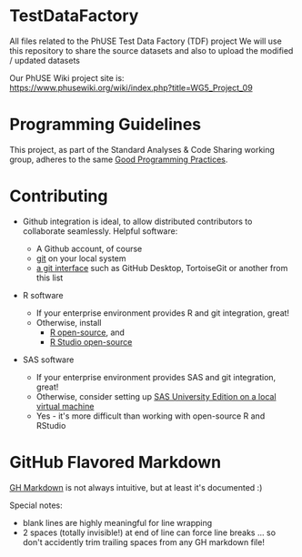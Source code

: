 # TestDataFactory
All files related to the PhUSE Test Data Factory (TDF) project
We will use this repository to share the source datasets and also to upload the modified / updated datasets

Our PhUSE Wiki project site is:  
https://www.phusewiki.org/wiki/index.php?title=WG5_Project_09

# Programming Guidelines
This project, as part of the Standard Analyses & Code Sharing working group, adheres to the same [Good Programming Practices](https://github.com/phuse-org/phuse-scripts/blob/master/whitepapers/ProgrammingGuidelines.md).

# Contributing
* Github integration is ideal, to allow distributed contributors to collaborate seamlessly. Helpful software:
  * A Github account, of course
  * [git](https://git-scm.com/downloads) on your local system
  * [a git interface](https://git-scm.com/downloads/guis) such as GitHub Desktop, TortoiseGit or another from this list
  
* R software
  * If your enterprise environment provides R and git integration, great!
  * Otherwise, install
    * [R open-source](https://cran.rstudio.com/), and
    * [R Studio open-source](https://rstudio.com/products/rstudio/download/#download)

* SAS software
  * If your enterprise environment provides SAS and git integration, great!
  * Otherwise, consider setting up [SAS University Edition on a local virtual machine](https://www.sas.com/en_us/software/university-edition/download-software.html)
  * Yes - it's more difficult than working with open-source R and RStudio
  
# GitHub Flavored Markdown
[GH Markdown](https://github.github.com/gfm/) is not always intuitive, but at least it's documented :)

Special notes:
+ blank lines are highly meaningful for line wrapping
+ 2 spaces (totally invisible!) at end of line can force line breaks ... so don't accidently trim trailing spaces from any GH markdown file!

